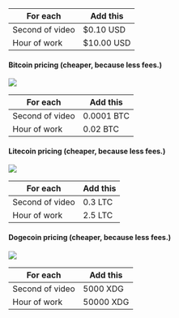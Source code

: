 For each | Add this
--------|--------
Second of video | $0.10 USD
Hour of work | $10.00 USD

#### Bitcoin pricing (cheaper, because less fees.)
![](//i.imgur.com/wQQPl8D.png)

For each | Add this
--------|--------
Second of video | 0.0001 BTC
Hour of work | 0.02 BTC

#### Litecoin pricing (cheaper, because less fees.)
![](//i.imgur.com/u00aV8G.jpg)

For each | Add this
--------|--------
Second of video | 0.3 LTC
Hour of work | 2.5 LTC

#### Dogecoin pricing (cheaper, because less fees.)
![](//i.imgur.com/QYzkChT.png)

For each | Add this
--------|--------
Second of video | 5000 XDG
Hour of work | 50000 XDG

